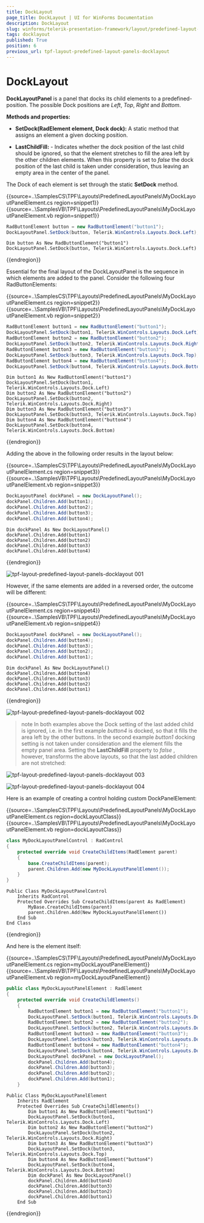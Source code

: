 ```yaml
---
title: DockLayout
page_title: DockLayout | UI for WinForms Documentation
description: DockLayout
slug: winforms/telerik-presentation-framework/layout/predefined-layout-panels/docklayout
tags: docklayout
published: True
position: 6
previous_url: tpf-layout-predefined-layout-panels-docklayout
---
```


# DockLayout

__DockLayoutPanel__ is a panel that docks its child elements to a predefined-position. The possible Dock positions are *Left*, *Top*, *Right* and *Bottom*.

__Methods and properties:__

* __SetDock(RadElement element, Dock dock):__ A static method that assigns an element a given docking position.

* __LastChildFill:__ - Indicates whether the dock position of the last child should be ignored, so that the element stretches to fill the area left by the other children elements. When this property is set to *false* the dock position of the last child is taken under consideration, thus leaving an empty area in the center of the panel.

The Dock of each element is set through the static __SetDock__ method.

{{source=..\SamplesCS\TPF\Layouts\PredefinedLayoutPanels\MyDockLayoutPanelElement.cs region=snippet1}} 
{{source=..\SamplesVB\TPF\Layouts\PredefinedLayoutPanels\MyDockLayoutPanelElement.vb region=snippet1}} 

````C#
RadButtonElement button = new RadButtonElement("button1");
DockLayoutPanel.SetDock(button, Telerik.WinControls.Layouts.Dock.Left);

````
````VB.NET
Dim button As New RadButtonElement("button1")
DockLayoutPanel.SetDock(button, Telerik.WinControls.Layouts.Dock.Left)

````

{{endregion}} 

Essential for the final layout of the DockLayoutPanel is the sequence in which elements are added to the panel. Consider the following four RadButtonElements:

{{source=..\SamplesCS\TPF\Layouts\PredefinedLayoutPanels\MyDockLayoutPanelElement.cs region=snippet2}} 
{{source=..\SamplesVB\TPF\Layouts\PredefinedLayoutPanels\MyDockLayoutPanelElement.vb region=snippet2}} 

````C#
RadButtonElement button1 = new RadButtonElement("button1");
DockLayoutPanel.SetDock(button1, Telerik.WinControls.Layouts.Dock.Left);
RadButtonElement button2 = new RadButtonElement("button2");
DockLayoutPanel.SetDock(button2, Telerik.WinControls.Layouts.Dock.Right);
RadButtonElement button3 = new RadButtonElement("button3");
DockLayoutPanel.SetDock(button3, Telerik.WinControls.Layouts.Dock.Top);
RadButtonElement button4 = new RadButtonElement("button4");
DockLayoutPanel.SetDock(button4, Telerik.WinControls.Layouts.Dock.Bottom);

````
````VB.NET
Dim button1 As New RadButtonElement("button1")
DockLayoutPanel.SetDock(button1, Telerik.WinControls.Layouts.Dock.Left)
Dim button2 As New RadButtonElement("button2")
DockLayoutPanel.SetDock(button2, Telerik.WinControls.Layouts.Dock.Right)
Dim button3 As New RadButtonElement("button3")
DockLayoutPanel.SetDock(button3, Telerik.WinControls.Layouts.Dock.Top)
Dim button4 As New RadButtonElement("button4")
DockLayoutPanel.SetDock(button4, Telerik.WinControls.Layouts.Dock.Bottom)

````

{{endregion}} 

Adding the above in the following order results in the layout below:

{{source=..\SamplesCS\TPF\Layouts\PredefinedLayoutPanels\MyDockLayoutPanelElement.cs region=snippet3}} 
{{source=..\SamplesVB\TPF\Layouts\PredefinedLayoutPanels\MyDockLayoutPanelElement.vb region=snippet3}} 

````C#
DockLayoutPanel dockPanel = new DockLayoutPanel();
dockPanel.Children.Add(button1);
dockPanel.Children.Add(button2);
dockPanel.Children.Add(button3);
dockPanel.Children.Add(button4);

````
````VB.NET
Dim dockPanel As New DockLayoutPanel()
dockPanel.Children.Add(button1)
dockPanel.Children.Add(button2)
dockPanel.Children.Add(button3)
dockPanel.Children.Add(button4)

````

{{endregion}} 

![tpf-layout-predefined-layout-panels-docklayout 001](images/tpf-layout-predefined-layout-panels-docklayout001.png)

However, if the same elements are added in a reversed order, the outcome will be different:

{{source=..\SamplesCS\TPF\Layouts\PredefinedLayoutPanels\MyDockLayoutPanelElement.cs region=snippet4}} 
{{source=..\SamplesVB\TPF\Layouts\PredefinedLayoutPanels\MyDockLayoutPanelElement.vb region=snippet4}} 

````C#
DockLayoutPanel dockPanel = new DockLayoutPanel();
dockPanel.Children.Add(button4);
dockPanel.Children.Add(button3);
dockPanel.Children.Add(button2);
dockPanel.Children.Add(button1);

````
````VB.NET
Dim dockPanel As New DockLayoutPanel()
dockPanel.Children.Add(button4)
dockPanel.Children.Add(button3)
dockPanel.Children.Add(button2)
dockPanel.Children.Add(button1)

````

{{endregion}} 

![tpf-layout-predefined-layout-panels-docklayout 002](images/tpf-layout-predefined-layout-panels-docklayout002.png)

>note In both examples above the Dock setting of the last added child is ignored, i.e. in the first example *button4* is docked, so that it fills the area left by the other buttons. In the second example *button1* docking setting is not taken under consideration and the element fills the empty panel area. Setting the __LastChildFill__ property to *false* , however, transforms the above layouts, so that the last added children are not stretched:
>


![tpf-layout-predefined-layout-panels-docklayout 003](images/tpf-layout-predefined-layout-panels-docklayout003.png)

![tpf-layout-predefined-layout-panels-docklayout 004](images/tpf-layout-predefined-layout-panels-docklayout004.png)

Here is an example of creating a control holding custom DockPanelElement:

{{source=..\SamplesCS\TPF\Layouts\PredefinedLayoutPanels\MyDockLayoutPanelElement.cs region=dockLayoutClass}} 
{{source=..\SamplesVB\TPF\Layouts\PredefinedLayoutPanels\MyDockLayoutPanelElement.vb region=dockLayoutClass}} 

````C#
class MyDockLayoutPanelControl : RadControl
{
    protected override void CreateChildItems(RadElement parent)
    {
        base.CreateChildItems(parent);
        parent.Children.Add(new MyDockLayoutPanelElement());
    }
}

````
````VB.NET
Public Class MyDockLayoutPanelControl
    Inherits RadControl
    Protected Overrides Sub CreateChildItems(parent As RadElement)
        MyBase.CreateChildItems(parent)
        parent.Children.Add(New MyDockLayoutPanelElement())
    End Sub
End Class

````

{{endregion}} 

And here is the element itself:

{{source=..\SamplesCS\TPF\Layouts\PredefinedLayoutPanels\MyDockLayoutPanelElement.cs region=myDockLayoutPanelElement}} 
{{source=..\SamplesVB\TPF\Layouts\PredefinedLayoutPanels\MyDockLayoutPanelElement.vb region=myDockLayoutPanelElement}} 

````C#
public class MyDockLayoutPanelElement : RadElement
{
    protected override void CreateChildElements()
    {
        RadButtonElement button1 = new RadButtonElement("button1");
        DockLayoutPanel.SetDock(button1, Telerik.WinControls.Layouts.Dock.Left);
        RadButtonElement button2 = new RadButtonElement("button2");
        DockLayoutPanel.SetDock(button2, Telerik.WinControls.Layouts.Dock.Right);
        RadButtonElement button3 = new RadButtonElement("button3");
        DockLayoutPanel.SetDock(button3, Telerik.WinControls.Layouts.Dock.Top);
        RadButtonElement button4 = new RadButtonElement("button4");
        DockLayoutPanel.SetDock(button4, Telerik.WinControls.Layouts.Dock.Bottom);
        DockLayoutPanel dockPanel = new DockLayoutPanel();
        dockPanel.Children.Add(button4);
        dockPanel.Children.Add(button3);
        dockPanel.Children.Add(button2);
        dockPanel.Children.Add(button1);
    }

````
````VB.NET
Public Class MyDockLayoutPanelElement
    Inherits RadElement
    Protected Overrides Sub CreateChildElements()
        Dim button1 As New RadButtonElement("button1")
        DockLayoutPanel.SetDock(button1, Telerik.WinControls.Layouts.Dock.Left)
        Dim button2 As New RadButtonElement("button2")
        DockLayoutPanel.SetDock(button2, Telerik.WinControls.Layouts.Dock.Right)
        Dim button3 As New RadButtonElement("button3")
        DockLayoutPanel.SetDock(button3, Telerik.WinControls.Layouts.Dock.Top)
        Dim button4 As New RadButtonElement("button4")
        DockLayoutPanel.SetDock(button4, Telerik.WinControls.Layouts.Dock.Bottom)
        Dim dockPanel As New DockLayoutPanel()
        dockPanel.Children.Add(button4)
        dockPanel.Children.Add(button3)
        dockPanel.Children.Add(button2)
        dockPanel.Children.Add(button1)
    End Sub

````

{{endregion}}
